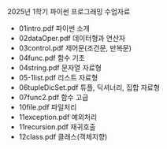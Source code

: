 2025년 1학기 파이썬 프로그래밍 수업자료
- 01intro.pdf 파이썬 소개
- 02dataOper.pdf 데이터형과 연산자
- 03control.pdf 제어문(조건문, 반복문)
- 04func.pdf 함수 기초
- 04string.pdf 문자열 자료형
- 05-1list.pdf 리스트 자료형
- 06tupleDicSet.pdf 튜플, 딕셔너리, 집합 자료형
- 07func2.pdf 함수 고급
- 10file.pdf 파일처리
- 11exception.pdf 예외처리
- 11recursion.pdf 재귀호출
- 12class.pdf 클래스(객체지향)

